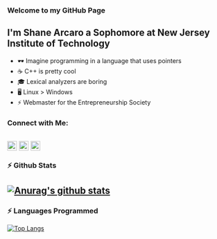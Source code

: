### Welcome to my GitHub Page

## I'm Shane Arcaro a Sophomore at New Jersey Institute of Technology
- 🕶 Imagine programming in a language that uses pointers
- ☕ C++ is pretty cool
- 🎓 Lexical analyzers are boring
- 🖥️ Linux > Windows
- :zap: Webmaster for the Entrepreneurship Society

### Connect with Me:

[<img align="center" alt="twitter | Twitter" width="22px" src="https://cdn.jsdelivr.net/npm/simple-icons@v3/icons/twitter.svg" />][twitter]
[<img align="center" alt="linkedin | LinkedIn" width="22px" src="https://cdn.jsdelivr.net/npm/simple-icons@v3/icons/linkedin.svg" />][linkedin]
[<img align="center" alt="instagram | Instagram" width="22px" src="https://cdn.jsdelivr.net/npm/simple-icons@v3/icons/instagram.svg" />][instagram]
---
### :zap: Github Stats
  [![Anurag's github stats](https://github-readme-stats.vercel.app/api?username=shanemichaelarcaro&show_icons=true&hide_border=true&include_all_commits=true&theme=dracula)](https://github.com/anuraghazra/github-readme-stats)
---
### :zap: Languages Programmed
[![Top Langs](https://github-readme-stats.vercel.app/api/top-langs/?username=shanemichaelarcaro&theme=dracula)](https://github.com/anuraghazra/github-readme-stats)

[twitter]: https://twitter.com/shanearcaro
[instagram]: https://www.instagram.com/shanearcaro
[linkedin]: https://www.linkedin.com/in/shane-arcaro-339a5a44/
